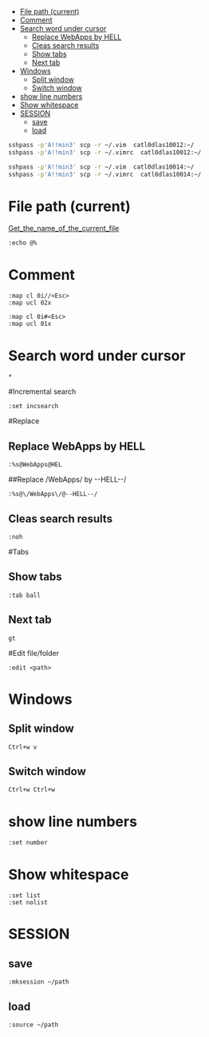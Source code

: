* [File path (current)](#file-path-current)                             
* [Comment](#comment)                                                   
* [Search word under cursor](#search-word-under-cursor)                 
  * [Replace  WebApps by HELL](#replace--webapps-by-hell)               
  * [Cleas search results](#cleas-search-results)                       
  * [Show tabs](#show-tabs)                                             
  * [Next tab](#next-tab)                                               
* [Windows](#windows)                                                   
  * [Split window](#split-window)                                       
  * [Switch window](#switch-window)                                     
* [show line numbers](#show-line-numbers)                               
* [Show whitespace](#show-whitespace)                                   
* [SESSION](#session)                                                   
  * [save](#save)                                                       
  * [load](#load)                                                       

```sh
sshpass -p'A!!min3' scp -r ~/.vim  catl0dlas10012:~/
sshpass -p'A!!min3' scp -r ~/.vimrc  catl0dlas10012:~/

sshpass -p'A!!min3' scp -r ~/.vim  catl0dlas10014:~/
sshpass -p'A!!min3' scp -r ~/.vimrc  catl0dlas10014:~/
```
# File path (current)

[Get_the_name_of_the_current_file](http://vim.wikia.com/wiki/Get_the_name_of_the_current_file)

```
:echo @% 
```

# Comment 
```
:map cl 0i//<Esc>
:map ucl 02x

:map cl 0i#<Esc>
:map ucl 01x
```
# Search word under cursor
```
*
```
#Incremental search
```
:set incsearch
```
#Replace 
## Replace  WebApps by HELL
```
:%s@WebApps@HEL
```
##Replace /WebApps/ by --HELL--/
```
:%s@\/WebApps\/@--HELL--/
```
## Cleas search results
```
:noh
```
#Tabs

## Show tabs
```
:tab ball
```
## Next tab
```
gt
```
#Edit file/folder
```
:edit <path>
```
# Windows

## Split window
```
Ctrl+w v
```
## Switch window
```
Ctrl+w Ctrl+w
```
# show line numbers
```
:set number
```
# Show whitespace
```
:set list
:set nolist
```
# SESSION
## save
```
:mksession ~/path
```

## load 
```
:source ~/path
```
